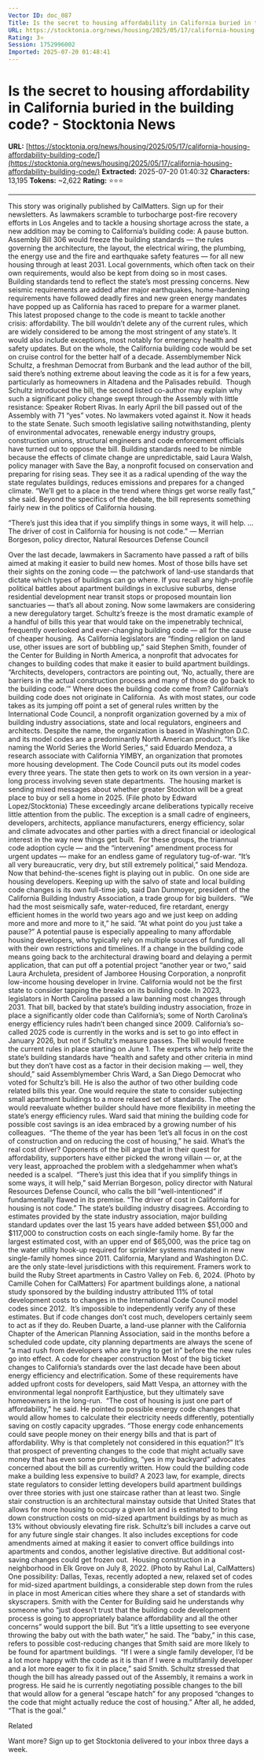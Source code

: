```yaml
---
Vector ID: doc_087
Title: Is the secret to housing affordability in California buried in the building code? - Stocktonia News
URL: https://stocktonia.org/news/housing/2025/05/17/california-housing-affordability-building-code/
Rating: 3⭐
Session: 1752996002
Imported: 2025-07-20 01:48:41
---
```


# Is the secret to housing affordability in California buried in the building code? - Stocktonia News

**URL:** [https://stocktonia.org/news/housing/2025/05/17/california-housing-affordability-building-code/](https://stocktonia.org/news/housing/2025/05/17/california-housing-affordability-building-code/)
**Extracted:** 2025-07-20 01:40:32
**Characters:** 13,195
**Tokens:** ~2,622
**Rating:** ⭐⭐⭐

---


This story was originally published by CalMatters. Sign up for their newsletters.
As lawmakers scramble to turbocharge post-fire recovery efforts in Los Angeles and to tackle a housing shortage across the state, a new addition may be coming to California’s building code: A pause button.
Assembly Bill 306 would freeze the building standards — the rules governing the architecture, the layout, the electrical wiring, the plumbing, the energy use and the fire and earthquake safety features — for all new housing through at least 2031. Local governments, which often tack on their own requirements, would also be kept from doing so in most cases. 
Building standards tend to reflect the state’s most pressing concerns. New seismic requirements are added after major earthquakes, home-hardening requirements have followed deadly fires and new green energy mandates have popped up as California has raced to prepare for a warmer planet.
This latest proposed change to the code is meant to tackle another crisis: affordability.
The bill wouldn’t delete any of the current rules, which are widely considered to be among the most stringent of any state’s. It would also include exceptions, most notably for emergency health and safety updates. But on the whole, the California building code would be set on cruise control for the better half of a decade.
Assemblymember Nick Schultz, a freshman Democrat from Burbank and the lead author of the bill, said there’s nothing extreme about leaving the code as it is for a few years, particularly as homeowners in Altadena and the Palisades rebuild. 
Though Schultz introduced the bill, the second listed co-author may explain why such a significant policy change swept through the Assembly with little resistance: Speaker Robert Rivas. In early April the bill passed out of the Assembly with 71 “yes” votes. No lawmakers voted against it. Now it heads to the state Senate.
Such smooth legislative sailing notwithstanding, plenty of environmental advocates, renewable energy industry groups, construction unions, structural engineers and code enforcement officials have turned out to oppose the bill.
Building standards need to be nimble because the effects of climate change are unpredictable, said Laura Walsh, policy manager with Save the Bay, a nonprofit focused on conservation and preparing for rising seas. They see it as a radical upending of the way the state regulates buildings, reduces emissions and prepares for a changed climate.
“We’ll get to a place in the trend where things get worse really fast,” she said.
Beyond the specifics of the debate, the bill represents something fairly new in the politics of California housing. 

“There’s just this idea that if you simplify things in some ways, it will help. … The driver of cost in California for housing is not code.” —  Merrian Borgeson, policy director, Natural Resources Defense Council

Over the last decade, lawmakers in Sacramento have passed a raft of bills aimed at making it easier to build new homes. Most of those bills have set their sights on the zoning code — the patchwork of land-use standards that dictate which types of buildings can go where. If you recall any high-profile political battles about apartment buildings in exclusive suburbs, dense residential development near transit stops or proposed mountain lion sanctuaries — that’s all about zoning.
Now some lawmakers are considering a new deregulatory target. Schultz’s freeze is the most dramatic example of a handful of bills this year that would take on the impenetrably technical, frequently overlooked and ever-changing building code — all for the cause of cheaper housing. 
As California legislators are “finding religion on land use, other issues are sort of bubbling up,” said Stephen Smith, founder of the Center for Building in North America, a nonprofit that advocates for changes to building codes that make it easier to build apartment buildings. “Architects, developers, contractors are pointing out, ‘No, actually, there are barriers in the actual construction process and many of those do go back to the building code.’”
Where does the building code come from?
California’s building code does not originate in California. 
As with most states, our code takes as its jumping off point a set of general rules written by the International Code Council, a nonprofit organization governed by a mix of building industry associations, state and local regulators, engineers and architects. Despite the name, the organization is based in Washington D.C. and its model codes are a predominantly North American product.
“It’s like naming the World Series the World Series,” said Eduardo Mendoza, a research associate with California YIMBY, an organization that promotes more housing development.
The Code Council puts out its model codes every three years. The state then gets to work on its own version in a year-long process involving seven state departments. 
The housing market is sending mixed messages about whether greater Stockton will be a great place to buy or sell a home in 2025. (File photo by Edward Lopez/Stocktonia)
These exceedingly arcane deliberations typically receive little attention from the public. The exception is a small cadre of engineers, developers, architects, appliance manufacturers, energy efficiency, solar and climate advocates and other parties with a direct financial or ideological interest in the way new things get built. 
For these groups, the triannual code adoption cycle — and the “intervening” amendment process for urgent updates — make for an endless game of regulatory tug-of-war.
“It’s all very bureaucratic, very dry, but still extremely political,” said Mendoza.
Now that behind-the-scenes fight is playing out in public. 
On one side are housing developers. Keeping up with the salvo of state and local building code changes is its own full-time job, said Dan Dunmoyer, president of the California Building Industry Association, a trade group for big builders. 
“We had the most seismically safe, water-reduced, fire retardant, energy efficient homes in the world two years ago and we just keep on adding more and more and more to it,” he said. “At what point do you just take a pause?”
A potential pause is especially appealing to many affordable housing developers, who typically rely on multiple sources of funding, all with their own restrictions and timelines. If a change in the building code means going back to the architectural drawing board and delaying a permit application, that can put off a potential project “another year or two,” said Laura Archuleta, president of Jamboree Housing Corporation, a nonprofit low-income housing developer in Irvine.
California would not be the first state to consider tapping the breaks on its building code. In 2023, legislators in North Carolina passed a law banning most changes through 2031. That bill, backed by that state’s building industry association, froze in place a significantly older code than California’s; some of North Carolina’s energy efficiency rules hadn’t been changed since 2009.
California’s so-called 2025 code is currently in the works and is set to go into effect in January 2026, but not if Schultz’s measure passes. The bill would freeze the current rules in place starting on June 1.
The experts who help write the state’s building standards have “health and safety and other criteria in mind but they don’t have cost as a factor in their decision making — well, they should,” said Assemblymember Chris Ward, a San Diego Democrat who voted for Schultz’s bill. He is also the author of two other building code related bills this year. One would require the state to consider subjecting small apartment buildings to a more relaxed set of standards. The other would reevaluate whether builder should have more flexibility in meeting the state’s energy efficiency rules.
Ward said that mining the building code for possible cost savings is an idea embraced by a growing number of his colleagues. 
“The theme of the year has been ‘let’s all focus in on the cost of construction and on reducing the cost of housing,” he said.
What’s the real cost driver?
Opponents of the bill argue that in their quest for affordability, supporters have either picked the wrong villain — or, at the very least, approached the problem with a sledgehammer when what’s needed is a scalpel. 
“There’s just this idea that if you simplify things in some ways, it will help,” said Merrian Borgeson, policy director with Natural Resources Defense Council, who calls the bill “well-intentioned” if fundamentally flawed in its premise. “The driver of cost in California for housing is not code.”
The state’s building industry disagrees.
According to estimates provided by the state industry association, major building standard updates over the last 15 years have added between $51,000 and $117,000 to construction costs on each single-family home. By far the largest estimated cost, with an upper end of $65,000, was the price tag on the water utility hook-up required for sprinkler systems mandated in new single-family homes since 2011. California, Maryland and Washington D.C. are the only state-level jurisdictions with this requirement.
Framers work to build the Ruby Street apartments in Castro Valley on Feb. 6, 2024. (Photo by Camille Cohen for CalMatters)
For apartment buildings alone, a national study sponsored by the building industry attributed 11% of total development costs to changes in the International Code Council model codes since 2012. 
It’s impossible to independently verify any of these estimates. But if code changes don’t cost much, developers certainly seem to act as if they do. Reuben Duarte, a land-use planner with the California Chapter of the American Planning Association, said in the months before a scheduled code update, city planning departments are always the scene of “a mad rush from developers who are trying to get in” before the new rules go into effect.
A code for cheaper construction
Most of the big ticket changes to California’s standards over the last decade have been about energy efficiency and electrification. Some of these requirements have added upfront costs for developers, said Matt Vespa, an attorney with the environmental legal nonprofit Earthjustice, but they ultimately save homeowners in the long-run. 
“The cost of housing is just one part of affordability,” he said. He pointed to possible energy code changes that would allow homes to calculate their electricity needs differently, potentially saving on costly capacity upgrades. “Those energy code enhancements could save people money on their energy bills and that is part of affordability. Why is that completely not considered in this equation?”
It’s that prospect of preventing changes to the code that might actually save money that has even some pro-building, “yes in my backyard” advocates concerned about the bill as currently written.
How could the building code make a building less expensive to build? A 2023 law, for example, directs state regulators to consider letting developers build apartment buildings over three stories with just one staircase rather than at least two. Single stair construction is an architectural mainstay outside that United States that allows for more housing to occupy a given lot and is estimated to bring down construction costs on mid-sized apartment buildings by as much as 13% without obviously elevating fire risk.
Schultz’s bill includes a carve out for any future single stair changes. It also includes exceptions for code amendments aimed at making it easier to convert office buildings into apartments and condos, another legislative directive. But additional cost-saving changes could get frozen out. 
Housing construction in a neighborhood in Elk Grove on July 8, 2022. (Photo by Rahul Lal, CalMatters)
One possibility: Dallas, Texas, recently adopted a new, relaxed set of codes for mid-sized apartment buildings, a considerable step down from the rules in place in most American cities where they share a set of standards with skyscrapers.
Smith with the Center for Building said he understands why someone who “just doesn’t trust that the building code development process is going to appropriately balance affordability and all the other concerns” would support the bill. But “it’s a little upsetting to see everyone throwing the baby out with the bath water,” he said.
The “baby,” in this case, refers to possible cost-reducing changes that Smith said are more likely to be found for apartment buildings. 
“If I were a single family developer, I’d be a lot more happy with the code as it is than if I were a multifamily developer and a lot more eager to fix it in place,” said Smith.
Schultz stressed that though the bill has already passed out of the Assembly, it remains a work in progress. He said he is currently negotiating possible changes to the bill that would allow for a general “escape hatch” for any proposed “changes to the code that might actually reduce the cost of housing.”
After all, he added, “That is the goal.”

Related




Want more? Sign up to get Stocktonia delivered to your inbox three days a week.  


 
